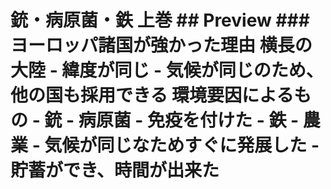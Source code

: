 # 銃・病原菌・鉄 上巻 ## Preview ### ヨーロッパ諸国が強かった理由 横長の大陸 - 緯度が同じ - 気候が同じのため、他の国も採用できる 環境要因によるもの - 銃 - 病原菌 - 免疫を付けた - 鉄 - 農業 - 気候が同じなためすぐに発展した - 貯蓄ができ、時間が出来た
